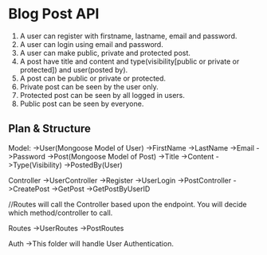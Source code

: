 # Blog Post API

1. A user can register with firstname, lastname, email and password.
2. A user can login using email and password.
3. A user can make public, private and protected post.
4. A post have title and content and type(visibility[public or private or protected]) and user(posted by).
5. A post can be public or private or protected.
6. Private post can be seen by the user only.
7. Protected post can be seen by all logged in users.
8. Public post can be seen by everyone.

## Plan & Structure

Model:
    ->User(Mongoose Model of User)
           ->FirstName
           ->LastName
           ->Email
           ->Password
    ->Post(Mongoose Model of Post)
           ->Title
           ->Content
           ->Type(Visibility)
           ->PostedBy(User)

Controller
    ->UserController
        ->Register
        ->UserLogin
    ->PostController
        ->CreatePost
        ->GetPost
        ->GetPostByUserID
        

//Routes will call the Controller based upon the endpoint. You will decide which method/controller to call.

Routes
    ->UserRoutes
    ->PostRoutes

Auth
    ->This folder will handle User Authentication.